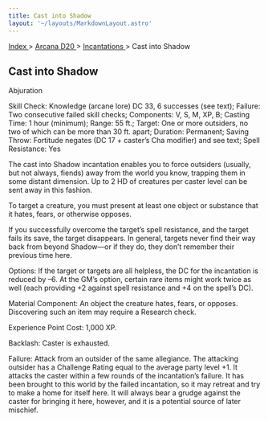 ```yaml
---
title: Cast into Shadow
layout: '~/layouts/MarkdownLayout.astro'
---
```


[ Index ](/) > [ Arcana D20 ](/arcana.d20.srd) > [ Incantations ](/arcana.d20.srd/incantations) > Cast into Shadow

##  Cast into Shadow

Abjuration

Skill Check: Knowledge (arcane lore) DC 33, 6 successes (see text); Failure:
Two consecutive failed skill checks; Components: V, S, M, XP, B; Casting Time:
1 hour (minimum); Range: 55 ft.; Target: One or more outsiders, no two of
which can be more than 30 ft. apart; Duration: Permanent; Saving Throw:
Fortitude negates (DC 17 + caster’s Cha modifier) and see text; Spell
Resistance: Yes

The cast into Shadow incantation enables you to force outsiders (usually, but
not always, fiends) away from the world you know, trapping them in some
distant dimension. Up to 2 HD of creatures per caster level can be sent away
in this fashion.

To target a creature, you must present at least one object or substance that
it hates, fears, or otherwise opposes.

If you successfully overcome the target’s spell resistance, and the target
fails its save, the target disappears. In general, targets never find their
way back from beyond Shadow—or if they do, they don’t remember their previous
time here.

Options: If the target or targets are all helpless, the DC for the incantation
is reduced by –6. At the GM’s option, certain rare items might work twice as
well (each providing +2 against spell resistance and +4 on the spell’s DC).

Material Component: An object the creature hates, fears, or opposes.
Discovering such an item may require a Research check.

Experience Point Cost: 1,000 XP.

Backlash: Caster is exhausted.

Failure: Attack from an outsider of the same allegiance. The attacking
outsider has a Challenge Rating equal to the average party level +1. It
attacks the caster within a few rounds of the incantation’s failure. It has
been brought to this world by the failed incantation, so it may retreat and
try to make a home for itself here. It will always bear a grudge against the
caster for bringing it here, however, and it is a potential source of later
mischief.

